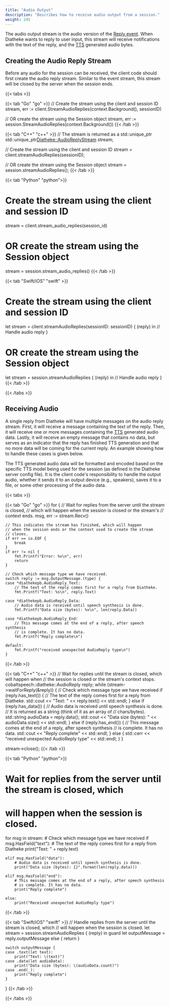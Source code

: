 ```yaml
---
title: "Audio Output"
description: "Describes how to receive audio output from a session."
weight: 245
---
```


The audio output stream is the audio version of the
[Reply event](../event-stream#reply-event). When Diatheke wants to reply
to user input, this stream will receive notifications with the text of
the reply, and the [TTS](../../../glossary#tts) generated audio bytes.


## Creating the Audio Reply Stream
Before any audio for the session can be received, the client code should
first create the audio reply stream. Similar to the event stream, this
stream will be closed by the server when the session ends.

{{< tabs >}}

{{< tab "Go" "go" >}}
// Create the stream using the client and session ID
stream, err := client.StreamAudioReplies(context.Background(), sessionID)

// OR create the stream using the Session object
stream, err := session.StreamAudioReplies(context.Background())
{{< /tab >}}

{{< tab "C++" "c++" >}}
// The stream is returned as a std::unique_ptr
std::unique_ptr<Diatheke::AudioReplyStream> stream;

// Create the stream using the client and session ID
stream = client.streamAudioReplies(sessionID);

// OR create the stream using the Session object
stream = session.streamAudioReplies();
{{< /tab >}}

{{< tab "Python" "python">}}
# Create the stream using the client and session ID
stream = client.stream_audio_replies(session_id)

# OR create the stream using the Session object
stream = session.stream_audio_replies()
{{< /tab >}}

{{< tab "Swift/iOS" "swift" >}}
# Create the stream using the client and session ID
let stream = client.streamAudioReplies(sessionID: sessionID) { (reply) in
    // Handle audio reply
}

# OR create the stream using the Session object
let stream = session.streamAudioReplies { (reply) in
    // Handle audio reply
}
{{< /tab >}}

{{< /tabs >}}


## Receiving Audio
A single reply from Diatheke will have multiple messages on the audio reply
stream. First, it will receive a message containing the text of the reply.
Then, it will receive one or more messages containing the 
[TTS](../../../glossary#TTS) generated audio data. Lastly, it will receive
an empty message that contains no data, but serves as an indicator that the
reply has finished TTS generation and that no more data will be coming for
the current reply. An example showing how to handle these cases is given
below.

The TTS generated audio data will be formatted and encoded based on the
specific TTS model being used for the session (as defined in the Diatheke
server config file). It is the client code's responsibility to handle
the output audio, whether it sends it to an output device (e.g., speakers),
saves it to a file, or some other processing of the audio data.

{{< tabs >}}

{{< tab "Go" "go" >}}
for {
    // Wait for replies from the server until the stream is closed,
    // which will happen when the session is closed or the stream's
    // context ends.
    msg, err := stream.Recv()

    // This indicates the stream has finished, which will happen
    // when the session ends or the context used to create the stream
    // closes.
    if err == io.EOF {
        break
    }
    if err != nil {
        fmt.Printf("Error: %v\n", err)
        return
    }

    // Check which message type we have received.
    switch reply := msg.OutputMessage.(type) {
    case *diathekepb.AudioReply_Text:
        // The text of the reply comes first for a reply from Diatheke.
        fmt.Printf("Text: %s\n", reply.Text)

    case *diathekepb.AudioReply_Data:
        // Audio data is received until speech synthesis is done.
        fmt.Printf("Data size (bytes): %v\n", len(reply.Data))

    case *diathekepb.AudioReply_End:
        // This message comes at the end of a reply, after speech synthesis
        // is complete. It has no data.
        fmt.Printf("Reply complete\n")

    default:
        fmt.Printf("received unexpected AudioReply type\n")
    }
{{< /tab >}}

{{< tab "C++" "c++" >}}
// Wait for replies until the stream is closed, which will happen when
// the session is closed or the stream's context stops.
cobaltspeech::diatheke::AudioReply reply;
while (stream->waitForReply(&reply))
{
    // Check which message type we have received
    if (reply.has_text())
    {
        // The text of the reply comes first for a reply from Diatheke.
        std::cout << "Text: " << reply.text() << std::endl;
    }
    else if (reply.has_data())
    {
        // Audio data is received until speech synthesis is done.
        // It is returned as a string (think of it as an array of
        // chars/bytes).
        std::string audioData = reply.data();
        std::cout << "Data size (bytes): " << audioData.size() << std::endl;
    }
    else if (reply.has_end())
    {
        // This message comes at the end of a reply, after speech synthesis
        // is complete. It has no data.
        std::cout << "Reply complete" << std::endl;
    }
    else
    {
        std::cerr << "received unexpected AudioReply type" << std::endl;
    }
}

stream->close();
{{< /tab >}}

{{< tab "Python" "python">}}
# Wait for replies from the server until the stream is closed, which
# will happen when the session is closed.
for msg in stream:
    # Check which message type we have received
    if msg.HasField("text"):
        # The text of the reply comes first for a reply from Diatheke
        print("Text: " + reply.text)

    elif msg.HasField("data"):
        # Audio data is received until speech synthesis is done.
        print("Data size (bytes): {}".format(len(reply.data)))

    elif msg.HasField("end"):
        # This message comes at the end of a reply, after speech synthesis
        # is complete. It has no data.
        print("Reply complete")

    else:
        print("Received unexpected AudioReply type")
{{< /tab >}}

{{< tab "Swift/iOS" "swift" >}}
// Handle replies from the server until the stream is closed, which
// will happen when the session is closed.
let stream = session.streamAudioReplies { (reply) in
    guard let outputMessage = reply.outputMessage else { return }
    
    switch outputMessage {
    case .text(let text):
        print("Text: \(text)")
    case .data(let audioData):
        print("Data size (bytes): \(audioData.count)")
    case .end(_):
        print("Reply complete")
    }
}
{{< /tab >}}

{{< /tabs >}}

